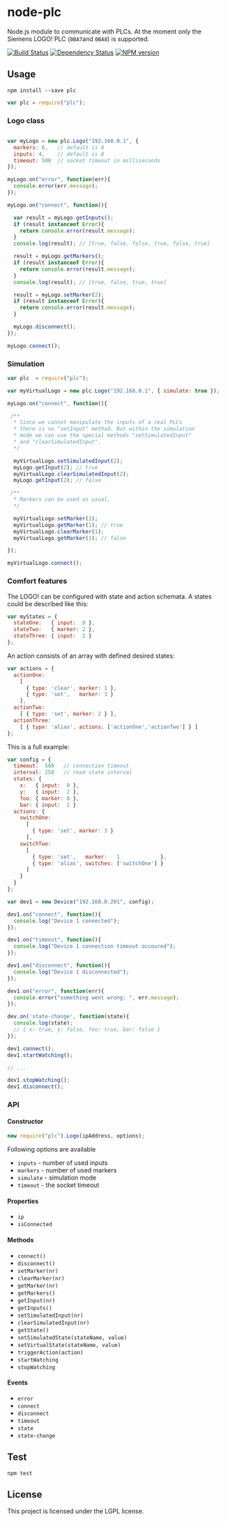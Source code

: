 # node-plc

Node.js module to communicate with PLCs.
At the moment only the Siemens LOGO! PLC (`0BA7`and `0BA8`) is supported.

[![Build Status](https://secure.travis-ci.org/flosse/node-plc.png)](http://travis-ci.org/flosse/node-plc)
[![Dependency Status](https://gemnasium.com/flosse/node-plc.png)](https://gemnasium.com/flosse/node-plc)
[![NPM version](https://badge.fury.io/js/plc.png)](http://badge.fury.io/js/plc)

## Usage

```shell
npm install --save plc
```

```javascript
var plc = require("plc");
```

### Logo class

```javascript

var myLogo = new plc.Logo("192.168.0.1", {
  markers: 6,   // default is 8
  inputs: 4,    // default is 8
  timeout: 500  // socket timeout in milliseconds
});

myLogo.on("error", function(err){
  console.error(err.message);
});

myLogo.on("connect", function(){

  var result = myLogo.getInputs();
  if (result instanceof Error){
    return console.error(result.message);
  }
  console.log(result); // [true, false, false, true, false, true]

  result = myLogo.getMarkers();
  if (result instanceof Error){
    return console.error(result.message);
  }
  console.log(result); // [true, false, true, true]

  result = myLogo.setMarker(2);
  if (result instanceof Error){
    return console.error(result.message);
  }

  myLogo.disconnect();
});

myLogo.connect();
```

### Simulation

```javascript
var plc  = require("plc");

var myVirtualLogo = new plc.Logo("192.168.0.1", { simulate: true });

myLogo.on("connect", function(){

 /**
  * Since we cannot manipulate the inputs of a real PLCs
  * there is no "setInput" method. But within the simulation
  * mode we can use the special methods "setSimulatedInput"
  * and "clearSimulatedInput".
  */

  myVirtualLogo.setSimulatedInput(2);
  myLogo.getInput(2); // true
  myVirtualLogo.clearSimulatedInput(2);
  myLogo.getInput(2); // false

 /**
  * Markers can be used as usual.
  */

  myVirtualLogo.setMarker(1);
  myVirtualLogo.getMarker(1); // true
  myVirtualLogo.clearMarker(1);
  myVirtualLogo.getMarker(1); // false

});

myVirtualLogo.connect();
```

### Comfort features

The LOGO! can be configured with state and action schemata.
A states could be described like this:

```javascript
var myStates = {
  stateOne:   { input:  0 },
  stateTwo:   { marker: 2 },
  stateThree: { input:  2 }
};
```

An action consists of an array with defined desired states:

```javascript
var actions = {
  actionOne:
    [
      { type: 'clear', marker: 1 },
      { type: 'set',   marker: 3 }
    ],
  actionTwo:
    [ { type: 'set', marker: 2 } ],
  actionThree:
    [ { type: 'alias', actions: ['actionOne','actionTwo'] } ]
};
```

This is a full example:

```javascript
var config = {
  timeout:  500   // connection timeout
  interval: 250   // read state interval
  states: {
    x:   { input:  0 },
    y:   { input:  2 },
    foo: { marker: 0 },
    bar: { input:  1 }
  actions: {
    switchOne:
      [
        { type: 'set', marker: 3 }
      ],
    switchTwo:
      [
        { type: 'set',   marker:   1             },
        { type: 'alias', switches: ['switchOne'] }
      ]
    }
  }
};

var dev1 = new Device("192.168.0.201", config);

dev1.on("connect", function(){
  console.log("Device 1 connected");
});

dev1.on("timeout", function(){
  console.log("Device 1 connection timeout occoured");
});

dev1.on("disconnect", function(){
  console.log("Device 1 disconnected");
});

dev1.on("error", function(err){
  console.error("something went wrong: ", err.message);
});

dev.on('state-change', function(state){
  console.log(state);
  // { x: true, y: false, foo: true, bar: false }
});

dev1.connect();
dev1.startWatching();

// ...

dev1.stopWatching();
dev1.disconnect();
```

### API

#### Constructor

```javascript
new require("plc").Logo(ipAddress, options);
```

Following options are available

- `inputs` - number of used inputs
- `markers` - number of used markers
- `simulate` - simulation mode
- `timeout` - the socket timeout

#### Properties

- `ip`
- `isConnected`

#### Methods

- `connect()`
- `disconnect()`
- `setMarker(nr)`
- `clearMarker(nr)`
- `getMarker(nr)`
- `getMarkers()`
- `getInput(nr)`
- `getInputs()`
- `setSimulatedInput(nr)`
- `clearSimulatedInput(nr)`
- `getState()`
- `setSimulatedState(stateName, value)`
- `setVirtualState(stateName, value)`
- `triggerAction(action)`
- `startWatching`
- `stopWatching`

#### Events

- `error`
- `connect`
- `disconnect`
- `timeout`
- `state`
- `state-change`

## Test

```
npm test
```

## License

This project is licensed under the LGPL license.
